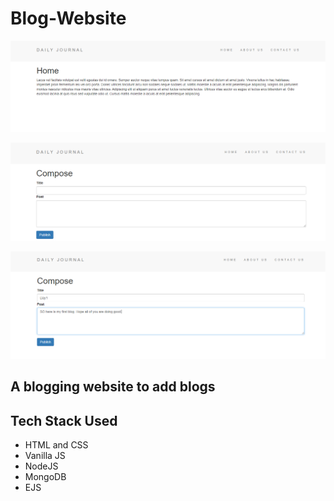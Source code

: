 # Blog-Website

![Home page](https://github.com/Mi-kio/Blog-Website/blob/main/blog1.PNG)

![Compose Blog](https://github.com/Mi-kio/Blog-Website/blob/main/blog2.PNG)

![](https://github.com/Mi-kio/Blog-Website/blob/main/blog3.PNG)


## A blogging website to add blogs

## Tech Stack Used

- HTML and CSS
- Vanilla JS
- NodeJS
- MongoDB
- EJS


